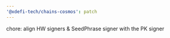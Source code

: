 ```yaml
---
'@xdefi-tech/chains-cosmos': patch
---
```


chore: align HW signers & SeedPhrase signer with the PK signer
